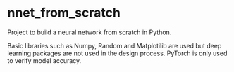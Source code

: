 # nnet_from_scratch

Project to build a neural network from scratch in Python.

Basic libraries such as Numpy, Random and Matplotilib are used but deep learning packages are not used in the design process. PyTorch is only used to verify model accuracy.

